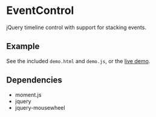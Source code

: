 # EventControl

jQuery timeline control with support for stacking events.

## Example

See the included `demo.html` and `demo.js`, or the [live demo][demo].

[demo]: http://www.kri.gs/eventcontrol/ "kri.gs/eventcontrol"


## Dependencies

* moment.js
* jquery
* jquery-mousewheel
